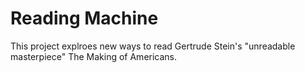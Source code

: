 # Reading Machine

This project explroes new ways to read Gertrude Stein's "unreadable masterpiece" The Making of Americans.
